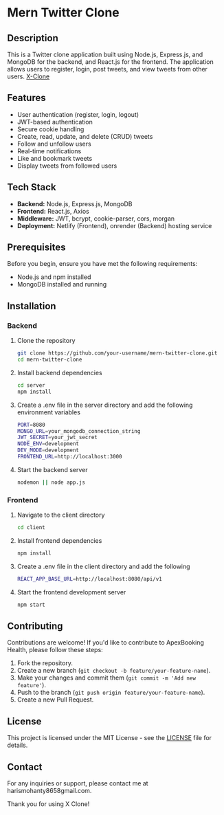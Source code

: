 # Mern Twitter Clone

## Description

This is a Twitter clone application built using Node.js, Express.js, and MongoDB for the backend, and React.js for the frontend. The application allows users to register, login, post tweets, and view tweets from other users. [X-Clone](https://x-clones.netlify.app/)

## Features

- User authentication (register, login, logout)
- JWT-based authentication
- Secure cookie handling
- Create, read, update, and delete (CRUD) tweets
- Follow and unfollow users
- Real-time notifications
- Like and bookmark tweets
- Display tweets from followed users

## Tech Stack

- **Backend:** Node.js, Express.js, MongoDB
- **Frontend:** React.js, Axios
- **Middleware:** JWT, bcrypt, cookie-parser, cors, morgan
- **Deployment:** Netlify (Frontend), onrender (Backend) hosting service
## Prerequisites

Before you begin, ensure you have met the following requirements:

- Node.js and npm installed
- MongoDB installed and running

## Installation

### Backend

1. Clone the repository

   ```bash
   git clone https://github.com/your-username/mern-twitter-clone.git
   cd mern-twitter-clone
   
2. Install backend dependencies
   ```bash
   cd server
   npm install

3. Create a .env file in the server directory and add the following environment variables
   ```bash
   PORT=8080
   MONGO_URL=your_mongodb_connection_string
   JWT_SECRET=your_jwt_secret
   NODE_ENV=development
   DEV_MODE=development
   FRONTEND_URL=http://localhost:3000

4. Start the backend server
   ```bash
   nodemon || node app.js

### Frontend

1. Navigate to the client directory

   ```bash
   cd client
2. Install frontend dependencies

   ```bash
   npm install

3. Create a .env file in the client directory and add the following

   ```bash
   REACT_APP_BASE_URL=http://localhost:8080/api/v1
   
4. Start the frontend development server

   ```bash
   npm start

## Contributing

Contributions are welcome! If you'd like to contribute to ApexBooking Health, please follow these steps:

1. Fork the repository.
2. Create a new branch (`git checkout -b feature/your-feature-name`).
3. Make your changes and commit them (`git commit -m 'Add new feature'`).
4. Push to the branch (`git push origin feature/your-feature-name`).
5. Create a new Pull Request.

## License

This project is licensed under the MIT License - see the [LICENSE](LICENSE) file for details.

## Contact

For any inquiries or support, please contact me at harismohanty8658gmail.com.

Thank you for using X Clone!
